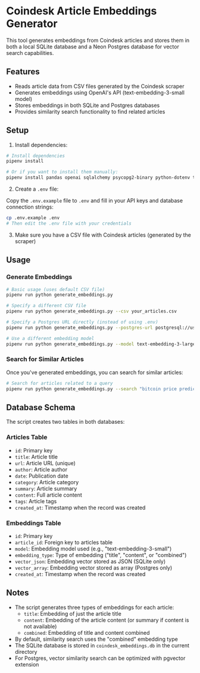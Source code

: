 # Coindesk Article Embeddings Generator

This tool generates embeddings from Coindesk articles and stores them in both a local SQLite database and a Neon Postgres database for vector search capabilities.

## Features

- Reads article data from CSV files generated by the Coindesk scraper
- Generates embeddings using OpenAI's API (text-embedding-3-small model)
- Stores embeddings in both SQLite and Postgres databases
- Provides similarity search functionality to find related articles

## Setup

1. Install dependencies:

```bash
# Install dependencies
pipenv install

# Or if you want to install them manually:
pipenv install pandas openai sqlalchemy psycopg2-binary python-dotenv tqdm numpy
```

2. Create a `.env` file:

Copy the `.env.example` file to `.env` and fill in your API keys and database connection strings:

```bash
cp .env.example .env
# Then edit the .env file with your credentials
```

3. Make sure you have a CSV file with Coindesk articles (generated by the scraper)

## Usage

### Generate Embeddings

```bash
# Basic usage (uses default CSV file)
pipenv run python generate_embeddings.py

# Specify a different CSV file
pipenv run python generate_embeddings.py --csv your_articles.csv

# Specify a Postgres URL directly (instead of using .env)
pipenv run python generate_embeddings.py --postgres-url postgresql://user:pass@host:port/db

# Use a different embedding model
pipenv run python generate_embeddings.py --model text-embedding-3-large
```

### Search for Similar Articles

Once you've generated embeddings, you can search for similar articles:

```bash
# Search for articles related to a query
pipenv run python generate_embeddings.py --search "bitcoin price prediction"
```

## Database Schema

The script creates two tables in both databases:

### Articles Table

- `id`: Primary key
- `title`: Article title
- `url`: Article URL (unique)
- `author`: Article author
- `date`: Publication date
- `category`: Article category
- `summary`: Article summary
- `content`: Full article content
- `tags`: Article tags
- `created_at`: Timestamp when the record was created

### Embeddings Table

- `id`: Primary key
- `article_id`: Foreign key to articles table
- `model`: Embedding model used (e.g., "text-embedding-3-small")
- `embedding_type`: Type of embedding ("title", "content", or "combined")
- `vector_json`: Embedding vector stored as JSON (SQLite only)
- `vector_array`: Embedding vector stored as array (Postgres only)
- `created_at`: Timestamp when the record was created

## Notes

- The script generates three types of embeddings for each article:
  - `title`: Embedding of just the article title
  - `content`: Embedding of the article content (or summary if content is not available)
  - `combined`: Embedding of title and content combined
- By default, similarity search uses the "combined" embedding type
- The SQLite database is stored in `coindesk_embeddings.db` in the current directory
- For Postgres, vector similarity search can be optimized with pgvector extension
